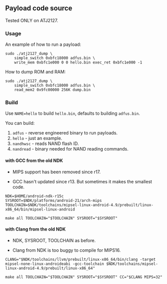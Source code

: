 ## Payload code source

Tested ONLY on ATJ2127.

### Usage

An example of how to run a payload:
```
sudo ./atj2127_dump \
	simple_switch 0xbfc18000 adfus.bin \
	write_mem 0xbfc1e000 0 0 hello.bin exec_ret 0xbfc1e000 -1
```

How to dump ROM and RAM:
```
sudo ./atj2127_dump \
	simple_switch 0xbfc18000 adfus.bin \
	read_mem2 0x9fc00000 256K dump.bin
```

### Build

Use `NAME=hello` to build `hello.bin`, defaults to building `adfus.bin`.

You can build:

1. `adfus` - reverse engineered binary to run payloads.
2. `hello` - just an example.
3. `nandhwsc` - reads NAND flash ID.
4. `nandread` - binary needed for NAND reading commands.

#### with GCC from the old NDK

* MIPS support has been removed since r17.

* GCC hasn't updated since r13. But sometimes it makes the smallest code.

```
NDK=$HOME/android-ndk-r15c
SYSROOT=$NDK/platforms/android-21/arch-mips
TOOLCHAIN=$NDK/toolchains/mipsel-linux-android-4.9/prebuilt/linux-x86_64/bin/mipsel-linux-android

make all TOOLCHAIN="$TOOLCHAIN" SYSROOT="$SYSROOT"
```

#### with Clang from the old NDK

* NDK, SYSROOT, TOOLCHAIN as before.

* Clang from NDK is too buggy to compile for MIPS16.

```
CLANG="$NDK/toolchains/llvm/prebuilt/linux-x86_64/bin/clang -target mipsel-none-linux-androideabi -gcc-toolchain $NDK/toolchains/mipsel-linux-android-4.9/prebuilt/linux-x86_64"

make all TOOLCHAIN="$TOOLCHAIN" SYSROOT="$SYSROOT" CC="$CLANG MIPS=32"
```

